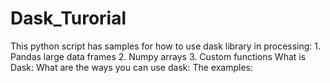 # Dask_Turorial
This python script has samples for how to use dask library in processing: 1. Pandas large data frames 2. Numpy arrays 3. Custom functions
What is Dask:
What are the ways you can use dask:
The examples:
